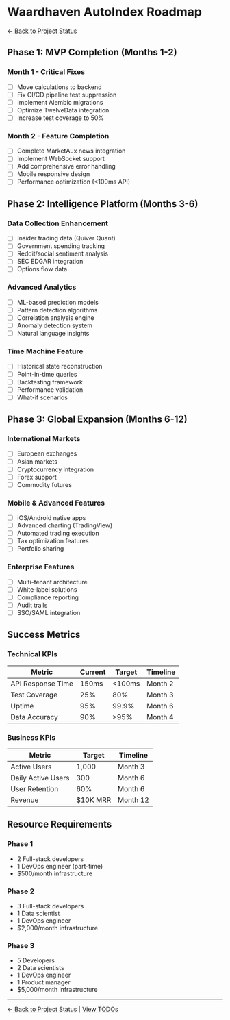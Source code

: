 # Waardhaven AutoIndex Roadmap

[← Back to Project Status](README.md)

## Phase 1: MVP Completion (Months 1-2)

### Month 1 - Critical Fixes
- [ ] Move calculations to backend
- [ ] Fix CI/CD pipeline test suppression
- [ ] Implement Alembic migrations
- [ ] Optimize TwelveData integration
- [ ] Increase test coverage to 50%

### Month 2 - Feature Completion
- [ ] Complete MarketAux news integration
- [ ] Implement WebSocket support
- [ ] Add comprehensive error handling
- [ ] Mobile responsive design
- [ ] Performance optimization (<100ms API)

## Phase 2: Intelligence Platform (Months 3-6)

### Data Collection Enhancement
- [ ] Insider trading data (Quiver Quant)
- [ ] Government spending tracking
- [ ] Reddit/social sentiment analysis
- [ ] SEC EDGAR integration
- [ ] Options flow data

### Advanced Analytics
- [ ] ML-based prediction models
- [ ] Pattern detection algorithms
- [ ] Correlation analysis engine
- [ ] Anomaly detection system
- [ ] Natural language insights

### Time Machine Feature
- [ ] Historical state reconstruction
- [ ] Point-in-time queries
- [ ] Backtesting framework
- [ ] Performance validation
- [ ] What-if scenarios

## Phase 3: Global Expansion (Months 6-12)

### International Markets
- [ ] European exchanges
- [ ] Asian markets
- [ ] Cryptocurrency integration
- [ ] Forex support
- [ ] Commodity futures

### Mobile & Advanced Features
- [ ] iOS/Android native apps
- [ ] Advanced charting (TradingView)
- [ ] Automated trading execution
- [ ] Tax optimization features
- [ ] Portfolio sharing

### Enterprise Features
- [ ] Multi-tenant architecture
- [ ] White-label solutions
- [ ] Compliance reporting
- [ ] Audit trails
- [ ] SSO/SAML integration

## Success Metrics

### Technical KPIs
| Metric | Current | Target | Timeline |
|--------|---------|--------|----------|
| API Response Time | 150ms | <100ms | Month 2 |
| Test Coverage | 25% | 80% | Month 3 |
| Uptime | 95% | 99.9% | Month 6 |
| Data Accuracy | 90% | >95% | Month 4 |

### Business KPIs
| Metric | Target | Timeline |
|--------|--------|----------|
| Active Users | 1,000 | Month 3 |
| Daily Active Users | 300 | Month 6 |
| User Retention | 60% | Month 6 |
| Revenue | $10K MRR | Month 12 |

## Resource Requirements

### Phase 1
- 2 Full-stack developers
- 1 DevOps engineer (part-time)
- $500/month infrastructure

### Phase 2
- 3 Full-stack developers
- 1 Data scientist
- 1 DevOps engineer
- $2,000/month infrastructure

### Phase 3
- 5 Developers
- 2 Data scientists
- 1 DevOps engineer
- 1 Product manager
- $5,000/month infrastructure

---
[← Back to Project Status](README.md) | [View TODOs](../todo/README.md)